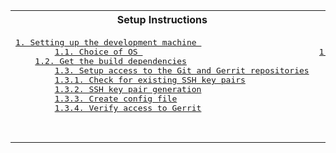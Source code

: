 </div>

<table 1>
<tr>
<th>Setup Instructions</th>

<th>Syncing-Building-Installing-and-Testing</th>

</tr>
<tr>
<td>
<pre>
<a href="/anubhav_migraphx_exp.md#1-getting-started-guide-for-migraphx-">1. Setting up the development machine </a> 
        <a href="/anubhav_migraphx_exp.md#11-introduction-">1.1. Choice of OS </a> 
	<a href="/anubhav_migraphx_exp.md#subparagraph12">1.2. Get the build dependencies</a>
    	<a href="/anubhav_migraphx_exp.md#subparagraph13">1.3. Setup access to the Git and Gerrit repositories</a>
		<a href="/anubhav_migraphx_exp.md#anotherparagraph111">1.3.1. Check for existing SSH key pairs</a>
		<a href="/anubhav_migraphx_exp.md#anotherparagraph111">1.3.2. SSH key pair generation</a>
		<a href="/anubhav_migraphx_exp.md#anotherparagraph111">1.3.3. Create config file</a>
		<a href="/anubhav_migraphx_exp.md#anotherparagraph111">1.3.4. Verify access to Gerrit</a>
<!-- <a href="/anubhav_migraphx_exp.md#1-getting-started-guide-for-migraphx-">2. Verify access to Perforce repositories (optional) </a>
<a href="/anubhav_migraphx_exp.md#1-getting-started-guide-for-migraphx-">3. NFS Setup for the Development Machine </a>
<a href="/anubhav_migraphx_exp.md#1-getting-started-guide-for-migraphx-">4. Setting up the Target machine </a>
	<a href="/anubhav_migraphx_exp.md#subparagraph12">4.1. Configure Grub (optional)</a>
	<a href="/anubhav_migraphx_exp.md#subparagraph12">4.2. Boot into textmode (optional)</a>
	<a href="/anubhav_migraphx_exp.md#subparagraph12">4.3. Add user to video/render group</a>
	<a href="/anubhav_migraphx_exp.md#subparagraph12">4.4. Update PCI IDs</a>
	<a href="/anubhav_migraphx_exp.md#subparagraph12">4.5. BIOS Settings(optional)</a>
		<a href="/anubhav_migraphx_exp.md#anotherparagraph111">4.5.1. For KV & CZ</a>
		<a href="/anubhav_migraphx_exp.md#anotherparagraph111">4.5.2. For Raven</a>
	<a href="/anubhav_migraphx_exp.md#subparagraph12">4.6. Additional packages</a>
	<a href="/anubhav_migraphx_exp.md#subparagraph12">4.7. NFS setup for the target machine</a>
	<a href="/anubhav_migraphx_exp.md#subparagraph12">4.8. Vega10</a> -->
	
</pre>
</td>
<td>
<pre>
<a href="/anubhav_migraphx_exp.md#1-getting-started-guide-for-migraphx-">1. Setup your development environment</a> 
        <a href="/anubhav_migraphx_exp.md#11-introduction-">1.1. Download the source code</a> 
	<a href="/anubhav_migraphx_exp.md#subparagraph12">1.2. Download the Git projects from Gerrit</a>
<!--     	<a href="/anubhav_migraphx_exp.md#subparagraph13">1.3. Setup access to the Git and Gerrit repositories</a> -->
		<a href="/anubhav_migraphx_exp.md#anotherparagraph111">1.3.1. Docker Install and Setup</a>
		<a href="/anubhav_migraphx_exp.md#anotherparagraph111">1.3.2. One Time Setup (per user/host)</a>
		<a href="/anubhav_migraphx_exp.md#anotherparagraph111">1.3.3. Create config file</a>
		<a href="/anubhav_migraphx_exp.md#anotherparagraph111">1.3.4. Verify access to Gerrit</a>
</pre>
</td>
</table 1>

